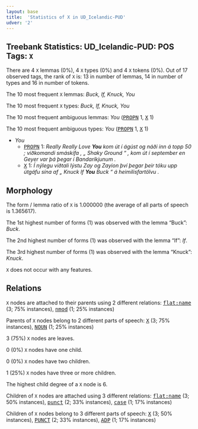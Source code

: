 ```yaml
---
layout: base
title:  'Statistics of X in UD_Icelandic-PUD'
udver: '2'
---
```


## Treebank Statistics: UD_Icelandic-PUD: POS Tags: `X`

There are 4 `X` lemmas (0%), 4 `X` types (0%) and 4 `X` tokens (0%).
Out of 17 observed tags, the rank of `X` is: 13 in number of lemmas, 14 in number of types and 16 in number of tokens.

The 10 most frequent `X` lemmas: <em>Buck, If, Knuck, You</em>

The 10 most frequent `X` types:  <em>Buck, If, Knuck, You</em>

The 10 most frequent ambiguous lemmas: <em>You</em> (<tt><a href="is_pud-pos-PROPN.html">PROPN</a></tt> 1, <tt><a href="is_pud-pos-X.html">X</a></tt> 1)

The 10 most frequent ambiguous types:  <em>You</em> (<tt><a href="is_pud-pos-PROPN.html">PROPN</a></tt> 1, <tt><a href="is_pud-pos-X.html">X</a></tt> 1)


* <em>You</em>
  * <tt><a href="is_pud-pos-PROPN.html">PROPN</a></tt> 1: <em>Really Really Love <b>You</b> kom út í ágúst og náði inn á topp 50 ; viðkomandi smáskífa , „ Shaky Ground “ , kom út í september en Geyer var þá þegar í Bandaríkjunum .</em>
  * <tt><a href="is_pud-pos-X.html">X</a></tt> 1: <em>Í nýlegu viðtali lýstu Zay og Zayion því þegar þeir tóku upp útgáfu sína af „ Knuck If <b>You</b> Buck “ á heimilisfartölvu .</em>

## Morphology

The form / lemma ratio of `X` is 1.000000 (the average of all parts of speech is 1.365617).

The 1st highest number of forms (1) was observed with the lemma “Buck”: <em>Buck</em>.

The 2nd highest number of forms (1) was observed with the lemma “If”: <em>If</em>.

The 3rd highest number of forms (1) was observed with the lemma “Knuck”: <em>Knuck</em>.

`X` does not occur with any features.


## Relations

`X` nodes are attached to their parents using 2 different relations: <tt><a href="is_pud-dep-flat-name.html">flat:name</a></tt> (3; 75% instances), <tt><a href="is_pud-dep-nmod.html">nmod</a></tt> (1; 25% instances)

Parents of `X` nodes belong to 2 different parts of speech: <tt><a href="is_pud-pos-X.html">X</a></tt> (3; 75% instances), <tt><a href="is_pud-pos-NOUN.html">NOUN</a></tt> (1; 25% instances)

3 (75%) `X` nodes are leaves.

0 (0%) `X` nodes have one child.

0 (0%) `X` nodes have two children.

1 (25%) `X` nodes have three or more children.

The highest child degree of a `X` node is 6.

Children of `X` nodes are attached using 3 different relations: <tt><a href="is_pud-dep-flat-name.html">flat:name</a></tt> (3; 50% instances), <tt><a href="is_pud-dep-punct.html">punct</a></tt> (2; 33% instances), <tt><a href="is_pud-dep-case.html">case</a></tt> (1; 17% instances)

Children of `X` nodes belong to 3 different parts of speech: <tt><a href="is_pud-pos-X.html">X</a></tt> (3; 50% instances), <tt><a href="is_pud-pos-PUNCT.html">PUNCT</a></tt> (2; 33% instances), <tt><a href="is_pud-pos-ADP.html">ADP</a></tt> (1; 17% instances)

